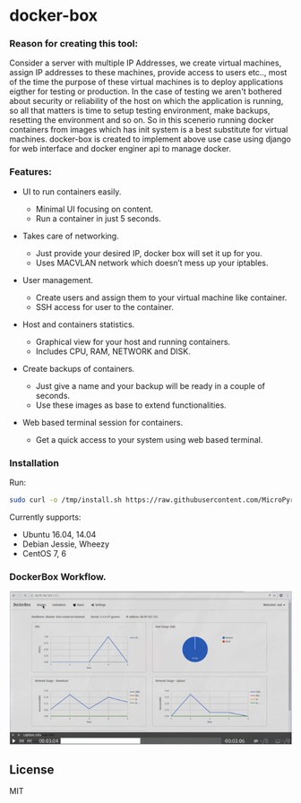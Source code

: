 # docker-box

### Reason for creating this tool:
Consider a server with multiple IP Addresses, we create virtual machines, assign IP addresses to these machines, provide access to users etc.., most of the time the purpose of these virtual machines is to deploy applications eigther for testing or production.
In the case of testing we aren't bothered about security or reliability of the host on which the application is running, so all that matters is time to setup testing environment, make backups, resetting the environment and so on.
So in this scenerio running docker containers from images which has init system is a best substitute for virtual machines.
docker-box is created to implement above use case using django for web interface and docker enginer api to manage docker.


### Features:
  - UI to run containers easily.
    - Minimal UI focusing on content.
    - Run a container in just 5 seconds.

  - Takes care of networking.
    - Just provide your desired IP, docker box will set it up for you.
    - Uses MACVLAN network which doesn’t mess up your iptables.

  - User management.
    - Create users and assign them to your virtual machine like container.
	- SSH access for user to the container.

  - Host and containers statistics.
    - Graphical view for your host and running containers.
	- Includes CPU, RAM, NETWORK and DISK.

  - Create backups of containers.
    - Just give a name and your backup will be ready in a couple of seconds.
	- Use these images as base to extend functionalities.

  - Web based terminal session for containers.
    - Get a quick access to your system using web based terminal.



### Installation
Run:
```sh
sudo curl -o /tmp/install.sh https://raw.githubusercontent.com/MicroPyramid/docker-box/master/install.sh && sudo chmod +x /tmp/install.sh && sudo bash /tmp/install.sh
```

Currently supports:
   - Ubuntu 16.04, 14.04
   - Debian Jessie, Wheezy
   - CentOS 7, 6



### DockerBox Workflow.

[![Everything Is AWESOME](static/images/dbox1.png)](https://www.youtube.com/watch?v=7tKSz5OkrA0 "DockerBox")


License
----

MIT
